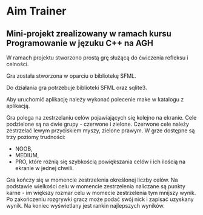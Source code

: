# Aim Trainer
## Mini-projekt zrealizowany w ramach kursu Programowanie w jęzuku C++ na AGH

W ramach projektu stworzono prostą grę służącą do ćwiczenia refleksu i celności.

Gra została stworzona w oparciu o bibliotekę SFML.

Do działania gra potrzebuje biblioteki SFML oraz sqlite3.

Aby uruchomić aplikację należy wykonać polecenie make w katalogu z aplikacją.

Gra polega na zestrzelaniu celów pojawiających się kolejno na ekranie.
Cele podzielone są na dwie grupy - czerwone i zielone. Czerwone cele należy zestrzelać lewym przyciskiem myszy, zielone prawym.
W grze dostępne są trzy poziomy trudności:
- NOOB,
- MEDIUM,
- PRO,
które różnią się szybkością powiększania celów i ich ilością na ekranie w jednej chwili.

Gra kończy się w momencie zestrzelenia określonej liczby celów.
Na podstawie wielkości celu w momencie zestrzelenia naliczane są punkty karne - im większy rozmar celu w momecie zestrzelenia tym mnijszy wynik.
Po zakończeniu rozgrywki gracz może podać swój nick i zapisać uzyskany wynik.
Na koniec wyświetlany jest rankin najlepszych wyników.
